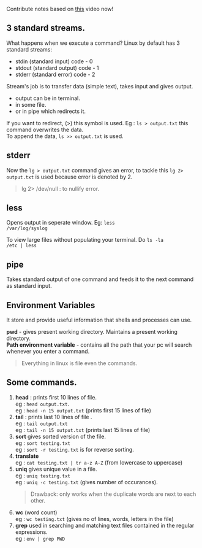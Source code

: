 Contribute notes based on [this](https://www.youtube.com/watch?v=xVaC_G6aeH0&list=PL2kSRH_DmWVZp_cu6MMPWkgYh7GZVFS6i&index=3) video now!

## **3 standard streams.** ## 

What happens when we execute a command? Linux by default has 3 standard streams:
<ul>
 <li> stdin (standard input)   code - 0</li>
 <li>stdout (standard output) code - 1</li>
 <li> stderr (standard error)  code - 2</li> 
</ul>
Stream's job is to transfer data (simple text), takes input and gives output.<br>
<ul>
<li> output can be in terminal.</li>
<li> in some file.</li>
<li> or in pipe which redirects it.</li>
</ul>
If you want to redirect, (>) this symbol is used.
Eg : <code>ls > output.txt</code>
this command overwrites the data.<br> To append the data, 
<code>ls >> output.txt</code> is used.

## **stderr**
Now the <code>lg > output.txt</code> command gives an error, to tackle this 
<code>lg 2> output.txt</code> is used because error is denoted by 2.

> lg 2> /dev/null : to nullify error.

## **less**
Opens output in seperate window.
Eg: <code>less /var/log/syslog</code>

To view large files without populating your terminal. Do <code>ls -la /etc | less</code>

## **pipe** 
Takes standard output of one command and feeds it to the next command as standard input.

## **Environment Variables**
It store and provide useful information that shells and processes can use.

**pwd** - gives present working directory.
Maintains a present working directory.<br>
**Path environment variable** - contains all the path that your pc 
will search whenever you enter a command.
> Everything in linux is file even the commands.

## **Some commands.**
<ol>
    <li> <strong>head</strong> : prints first 10 lines of file. <br>
eg : <code>head output.txt</code>. <br>
eg : <code>head -n 15 output.txt</code> (prints first 15 lines of file)</li>

<li> <b>tail</b> : prints last 10 lines of file .<br>
eg : <code>tail output.txt</code> <br> 
eg : <code>tail -n 15 output.txt</code> (prints last 15 lines of file)</li>

<li> <b>sort</b> gives sorted version of the file.<br>
eg : <code>sort testing.txt</code><br>
eg : <code>sort -r testing.txt</code> is for reverse sorting.</li>

<li> <b>translate</b> <br>
eg : <code>cat testing.txt | tr a-z A-Z</code> (from lowercase to uppercase)</li>

<li> <b>uniq</b> gives unique value in a file.<br>
eg : <code>uniq testing.txt</code><br>
eg : <code>uniq -c testing.txt</code> (gives number of occurances).</li>

>Drawback: only works when the duplicate words are next to each other.

<li><b> wc</b> (word count)<br>
eg : <code>wc testing.txt</code> (gives no of lines, words, letters in the file)</li>
 
<li> <b>grep</b> used in searching and matching text files contained in the regular expressions. <br>
eg : <code>env | grep PWD</code>
</ol>


